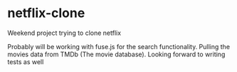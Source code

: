 # netflix-clone
Weekend project trying to clone netflix 

Probably will be working with fuse.js for the search functionality. Pulling the movies data from TMDb (The movie database). Looking forward to writing tests as well
